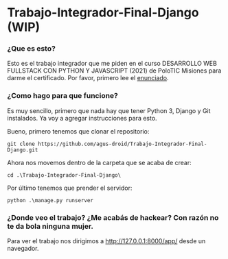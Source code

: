 # Trabajo-Integrador-Final-Django (WIP)

<h3>¿Que es esto?</h3> 

Esto es el trabajo integrador que me piden en el curso DESARROLLO WEB FULLSTACK CON PYTHON Y JAVASCRIPT (2021) de PoloTIC Misiones para darme el certificado.
Por favor, primero lee el [enunciado](https://github.com/agus-droid/Trabajo-Integrador-Final-Django/blob/main/Enunciado.pdf).

<h3>¿Como hago para que funcione?</h3>

Es muy sencillo, primero que nada hay que tener Python 3, Django y Git instalados. 
Ya voy a agregar instrucciones para esto.<br>

Bueno, primero tenemos que clonar el repositorio:

    git clone https://github.com/agus-droid/Trabajo-Integrador-Final-Django.git

Ahora nos movemos dentro de la carpeta que se acaba de crear:

    cd .\Trabajo-Integrador-Final-Django\

Por último tenemos que prender el servidor:

    python .\manage.py runserver
    
<h3>¿Donde veo el trabajo? ¿Me acabás de hackear? Con razón no te da bola ninguna mujer.</h3>

Para ver el trabajo nos dirigimos a http://127.0.0.1:8000/app/ desde un navegador.
